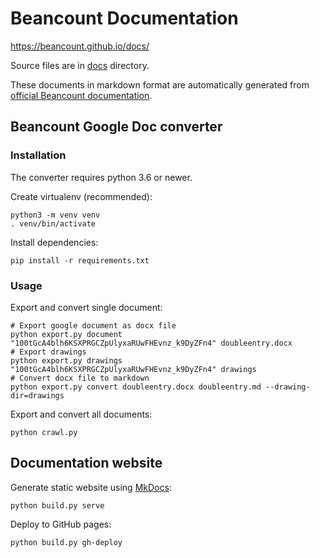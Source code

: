 # Beancount Documentation

https://beancount.github.io/docs/

Source files are in [docs](docs/) directory.

These documents in markdown format are automatically generated from [official Beancount documentation](http://furius.ca/beancount/doc/index).

## Beancount Google Doc converter

### Installation

The converter requires python 3.6 or newer.

Create virtualenv (recommended):

```
python3 -m venv venv
. venv/bin/activate
```

Install dependencies:

```
pip install -r requirements.txt
```

### Usage

Export and convert single document:

```shell
# Export google document as docx file
python export.py document "100tGcA4blh6KSXPRGCZpUlyxaRUwFHEvnz_k9DyZFn4" doubleentry.docx
# Export drawings
python export.py drawings "100tGcA4blh6KSXPRGCZpUlyxaRUwFHEvnz_k9DyZFn4" drawings
# Convert docx file to markdown
python export.py convert doubleentry.docx doubleentry.md --drawing-dir=drawings
```

Export and convert all documents:

```
python crawl.py
```

## Documentation website

Generate static website using [MkDocs](https://www.mkdocs.org/):

```
python build.py serve
```

Deploy to GitHub pages:

```
python build.py gh-deploy
```
